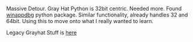 <!-- TITLE: Windows Debugging Python -->
<!-- SUBTITLE: Debugging Windows Processes using Python -->


Massive Detour.
Gray Hat Python is 32bit centric.  Needed more.
Found [winappdbg](/winappdbg) python package.  Similar functionality, already handles 32 and 64bit.   Using this to move onto what I really wanted to learn.

Legacy Grayhat Stuff is [here](/grayhatpythonstuff)

